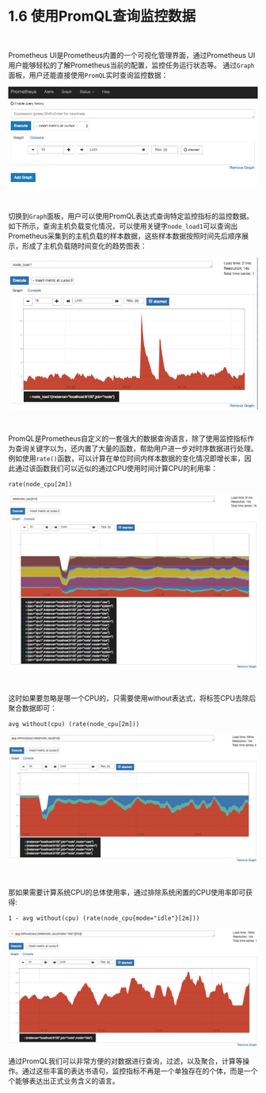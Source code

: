# 1.6 使用PromQL查询监控数据

‍

Prometheus UI是Prometheus内置的一个可视化管理界面，通过Prometheus UI用户能够轻松的了解Prometheus当前的配置，监控任务运行状态等。 通过`Graph`​面板，用户还能直接使用`PromQL`​实时查询监控数据：

![Graph Query](assets/net-img-prometheus_ui_graph_query-20230802133814-ijnkznv.png)

‍

切换到`Graph`​面板，用户可以使用PromQL表达式查询特定监控指标的监控数据。如下所示，查询主机负载变化情况，可以使用关键字`node_load1`​可以查询出Prometheus采集到的主机负载的样本数据，这些样本数据按照时间先后顺序展示，形成了主机负载随时间变化的趋势图表：

![主机负载情况](assets/net-img-node_node1_graph-20230802133814-j9z7zla.png)

‍

PromQL是Prometheus自定义的一套强大的数据查询语言，除了使用监控指标作为查询关键字以为，还内置了大量的函数，帮助用户进一步对时序数据进行处理。例如使用`rate()`​函数，可以计算在单位时间内样本数据的变化情况即增长率，因此通过该函数我们可以近似的通过CPU使用时间计算CPU的利用率：

```
rate(node_cpu[2m])
```

![系统进程的CPU使用率](assets/net-img-node_cpu_usage_by_cpu_and_mode-20230802133815-gohswmn.png)

‍

这时如果要忽略是哪一个CPU的，只需要使用without表达式，将标签CPU去除后聚合数据即可：

```
avg without(cpu) (rate(node_cpu[2m]))
```

![系统各mode的CPU使用率](assets/net-img-node_cpu_usage_by_mode-20230802133815-vk8lrjj.png)

‍

那如果需要计算系统CPU的总体使用率，通过排除系统闲置的CPU使用率即可获得:

```
1 - avg without(cpu) (rate(node_cpu{mode="idle"}[2m]))
```

![系统CPU使用率](assets/net-img-node_cpu_usage_total-20230802133816-vebxvs6.png)

通过PromQL我们可以非常方便的对数据进行查询，过滤，以及聚合，计算等操作。通过这些丰富的表达书语句，监控指标不再是一个单独存在的个体，而是一个个能够表达出正式业务含义的语言。
